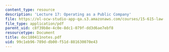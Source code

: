 ```yaml
---
content_type: resource
description: 'Lecture 17: Operating as a Public Company'
file: https://ol-ocw-studio-app-qa.s3.amazonaws.com/courses/15-615-law-for-the-entrepreneur-and-manager-spring-2003/99c1eb96789ddb00f51d881630070e43_doc180411notes.pdf
file_type: application/pdf
parent_uid: c8f39b8e-4c0e-8dc1-079f-dd3d6ae7ebf8
resourcetype: Document
title: doc180411notes.pdf
uid: 99c1eb96-789d-db00-f51d-881630070e43
---
```

